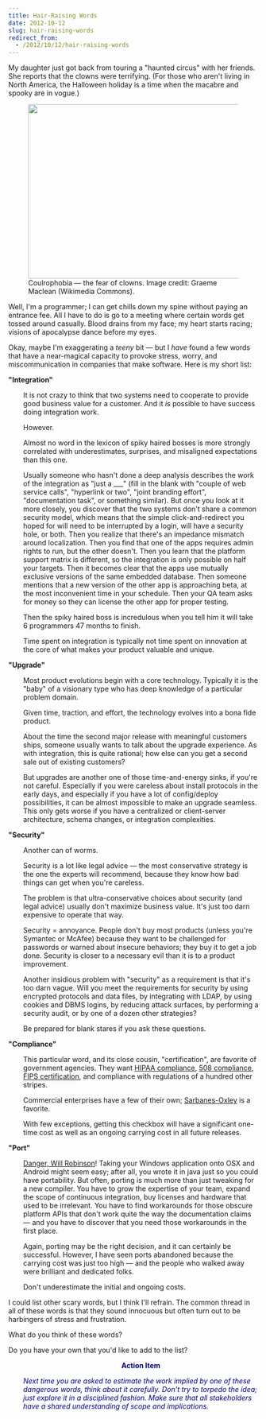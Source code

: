 ```yaml
---
title: Hair-Raising Words
date: 2012-10-12
slug: hair-raising-words
redirect_from:
  - /2012/10/12/hair-raising-words
---
```


My daughter just got back from touring a "haunted circus" with her friends. She reports that the clowns were terrifying. (For those who aren't living in North America, the Halloween holiday is a time when the macabre and spooky are in vogue.)

<figure><img title="scary clown" alt="" src="http://upload.wikimedia.org/wikipedia/commons/e/ea/Scary_clown.jpg" height="351" width="468" /><figcaption>Coulrophobia &mdash; the fear of clowns. Image credit: Graeme Maclean (Wikimedia Commons).</figcaption></figure>

Well, I'm a programmer; I can get chills down my spine without paying an entrance fee. All I have to do is go to a meeting where certain words get tossed around casually. Blood drains from my face; my heart starts racing; visions of apocalypse dance before my eyes.

Okay, maybe I'm exaggerating a <em>teeny</em> bit &mdash; but I <em>have</em> found a few words that have a near-magical capacity to provoke stress, worry, and miscommunication in companies that make software. Here is my short list:

<strong>"Integration"</strong>
<p style="padding-left:30px;">It is not crazy to think that two systems need to cooperate to provide good business value for a customer. And it <em>is</em> possible to have success doing integration work.</p>
<p style="padding-left:30px;">However.</p>
<p style="padding-left:30px;">Almost no word in the lexicon of spiky haired bosses is more strongly correlated with underestimates, surprises, and misaligned expectations than this one.</p>
<p style="padding-left:30px;">Usually someone who hasn't done a deep analysis describes the work of the integration as "just a ___" (fill in the blank with "couple of web service calls", "hyperlink or two", "joint branding effort", "documentation task", or something similar). But once you look at it more closely, you discover that the two systems don't share a common security model, which means that the simple click-and-redirect you hoped for will need to be interrupted by a login, will have a security hole, or both. Then you realize that there's an impedance mismatch around localization. Then you find that one of the apps requires admin rights to run, but the other doesn't. Then you learn that the platform support matrix is different, so the integration is only possible on half your targets. Then it becomes clear that the apps use mutually exclusive versions of the same embedded database. Then someone mentions that a new version of the other app is approaching beta, at the most inconvenient time in your schedule. Then your QA team asks for money so they can license the other app for proper testing.</p>
<p style="padding-left:30px;">Then the spiky haired boss is incredulous when you tell him it will take 6 programmers 47 months to finish.</p>
<p style="padding-left:30px;">Time spent on integration is typically not time spent on innovation at the core of what makes your product valuable and unique.</p>
<strong>"Upgrade"</strong>
<p style="padding-left:30px;">Most product evolutions begin with a core technology. Typically it is the "baby" of a visionary type who has deep knowledge of a particular problem domain.</p>
<p style="padding-left:30px;">Given time, traction, and effort, the technology evolves into a bona fide product.</p>
<p style="padding-left:30px;">About the time the second major release with meaningful customers ships, someone usually wants to talk about the upgrade experience. As with integration, this is quite rational; how else can you get a second sale out of existing customers?</p>
<p style="padding-left:30px;">But upgrades are another one of those time-and-energy sinks, if you're not careful. Especially if you were careless about install protocols in the early days, and especially if you have a lot of config/deploy possibilities, it can be almost impossible to make an upgrade seamless. This only gets worse if you have a centralized or client-server architecture, schema changes, or integration complexities.</p>
<strong>"Security"</strong>
<p style="padding-left:30px;">Another can of worms.</p>
<p style="padding-left:30px;">Security is a lot like legal advice &mdash; the most conservative strategy is the one the experts will recommend, because they know how bad things can get when you're careless.</p>
<p style="padding-left:30px;">The problem is that ultra-conservative choices about security (and legal advice) usually don't maximize business value. It's just too darn expensive to operate that way.</p>
<p style="padding-left:30px;">Security = annoyance. People don't buy most products (unless you're Symantec or McAfee) because they want to be challenged for passwords or warned about insecure behaviors; they buy it to get a job done. Security is closer to a necessary evil than it is to a product improvement.</p>
<p style="padding-left:30px;">Another insidious problem with "security" as a requirement is that it's too darn vague. Will you meet the requirements for security by using encrypted protocols and data files, by integrating with LDAP, by using cookies and DBMS logins, by reducing attack surfaces, by performing a security audit, or by one of a dozen other strategies?</p>
<p style="padding-left:30px;">Be prepared for blank stares if you ask these questions.</p>
<strong>"Compliance"</strong>
<p style="padding-left:30px;">This particular word, and its close cousin, "certification", are favorite of government agencies. They want <a class="zem_slink" title="Data loss prevention software" href="http://en.wikipedia.org/wiki/Data_loss_prevention_software" target="_blank" rel="wikipedia">HIPAA compliance</a>, <a href="http://www.section508.gov" target="_blank">508 compliance</a>, <a href="http://en.wikipedia.org/wiki/FIPS_140-2" target="_blank">FIPS certification</a>, and compliance with regulations of a hundred other stripes.</p>
<p style="padding-left:30px;">Commercial enterprises have a few of their own; <a class="zem_slink" title="Sarbanes&mdash;Oxley Act" href="http://en.wikipedia.org/wiki/Sarbanes%E2%80%93Oxley_Act" target="_blank" rel="wikipedia">Sarbanes-Oxley</a> is a favorite.</p>
<p style="padding-left:30px;">With few exceptions, getting this checkbox will have a significant one-time cost as well as an ongoing carrying cost in all future releases.</p>
<strong>"Port"</strong>
<p style="padding-left:30px;"><a class="zem_slink" title="Danger, Will Robinson" href="http://en.wikipedia.org/wiki/Danger%2C_Will_Robinson" target="_blank" rel="wikipedia">Danger, Will Robinson</a>! Taking your Windows application onto OSX and Android might seem easy; after all, you wrote it in java just so you could have portability. But often, porting is much more than just tweaking for a new compiler. You have to grow the expertise of your team, expand the scope of continuous integration, buy licenses and hardware that used to be irrelevant. You have to find workarounds for those obscure platform APIs that don't work quite the way the documentation claims &mdash; and you have to discover that you need those workarounds in the first place.</p>
<p style="padding-left:30px;">Again, porting may be the right decision, and it can certainly be successful. However, I have seen ports abandoned because the carrying cost was just too high &mdash; and the people who walked away were brilliant and dedicated folks.</p>
<p style="padding-left:30px;">Don't underestimate the initial and ongoing costs.</p>
I could list other scary words, but I think I'll refrain. The common thread in all of these words is that they sound innocuous but often turn out to be harbingers of stress and frustration.

What do you think of these words?

Do you have your own that you'd like to add to the list?
<p style="padding-left:30px;text-align:center;"><strong><span style="color:#000080;">Action Item</span></strong></p>
<p style="padding-left:30px;"><em><span style="color:#000080;">Next time you are asked to estimate the work implied by one of these dangerous words, think about it carefully. Don't try to torpedo the idea; just explore it in a disciplined fashion. Make sure that all stakeholders have a shared understanding of scope and implications.</span></em></p>